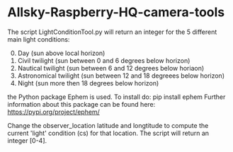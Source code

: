 # Allsky-Raspberry-HQ-camera-tools

The script LightConditionTool.py will return an integer for the 5 different main light conditions:

  0. Day (sun above local horizon)
  1. Civil twilight (sun between 0 and 6 degrees below horizon)
  2. Nautical twilight (sun between 6 and 12 degrees below horiaon)
  3. Astronomical twilight (sun between 12 and 18 degreees below horizon)
  4. Night (sun more then 18 degrees below horizon)

the Python package Ephem is used. To install do: pip install ephem
Further information about this package can be found here: https://pypi.org/project/ephem/

Change the observer_location latitude and longtitude to compute the current 'light' condition (cs) for that location.
The script will return an integer [0-4].
